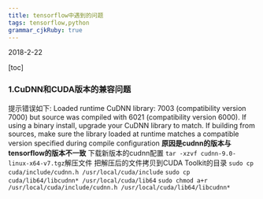 ```yaml
---
title: tensorflow中遇到的问题 
tags: tensorflow,python
grammar_cjkRuby: true
---
```

2018-2-22

[toc]

### **1.CuDNN和CUDA版本的兼容问题** 
提示错误如下:
Loaded runtime CuDNN library: 7003 (compatibility version 7000) but source was compiled with 6021 (compatibility version 6000).  If using a binary install, upgrade your CuDNN library to match.  If building from sources, make sure the library loaded at runtime matches a compatible version specified during compile configuration
**原因是cudnn的版本与tensorflow的版本不一致**
下载新版本的cudnn配置
`tar -xzvf cudnn-9.0-linux-x64-v7.tgz`解压文件
把解压后的文件拷贝到CUDA Toolkit的目录
`sudo cp cuda/include/cudnn.h /usr/local/cuda/include`
`sudo cp cuda/lib64/libcudnn* /usr/local/cuda/lib64`
`sudo chmod a+r /usr/local/cuda/include/cudnn.h /usr/local/cuda/lib64/libcudnn*`